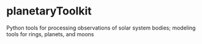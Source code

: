 # planetaryToolkit
Python tools for processing observations of solar system bodies; modeling tools for rings, planets, and moons
